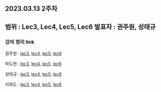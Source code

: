 ## 2023.03.13 2주차
범위 : Lec3, Lec4, Lec5, Lec6
발표자 : 권주원, 성태규
---
### 강의 정리 link

권주원 : [lec3](https://well-catsup-c9c.notion.site/Lec-3-Multiplication-and-Inverse-Matrices-cb2751b9148b4b0a977915bf4602cf11), [lec4](https://well-catsup-c9c.notion.site/Lec-4-Factorization-A-LU-3d27d9ce62f9413d915d99f1ffeec603), [lec5](https://well-catsup-c9c.notion.site/Lec-5-Transposes-Permutations-Spaces-R-n-0156ab59594c4ad0a86ebd3d83367baa), [lec6](https://well-catsup-c9c.notion.site/Lec-6-Column-Space-and-Nullspace-1b9cec378641402587c08fdd8ab76edd)

박도현 : [lec3](https://dohlab.tistory.com/6), [lec4](https://dohlab.tistory.com/7), [lec5](https://dohlab.tistory.com/8), [lec6](https://dohlab.tistory.com/9)

성태규 : [lec3](), [lec4](), [lec5](), [lec6]()

이희도 : [lec3](https://acoustic-nasturtium-0b2.notion.site/Linear-algebra-lecture3-578a7af1f7dc4ba384066345fa5d1994), [lec4](https://acoustic-nasturtium-0b2.notion.site/Linear-algebra-lecture4-3e2238ec8cfc4d36831a3a35aabecebe), [lec5](https://acoustic-nasturtium-0b2.notion.site/Linear-algebra-lecture5-0d6a52f8a9b949df91671366981b9223), [lec6](https://acoustic-nasturtium-0b2.notion.site/Linear-algebra-lecture6-360e8ac1c81343259ae98edaa29fdbb8)
